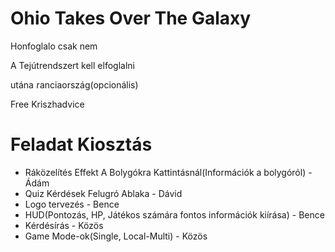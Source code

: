 <h1> Ohio Takes Over The Galaxy</h1>
<p>Honfoglalo csak nem</p>
<p>A Tejútrendszert kell elfoglalni</p>
<p>utána <span style="font-size:2px;">f</span>ranciaország(opcionális)</p>
<p>Free Kriszhadvice</p>

<h1> Feladat Kiosztás</h1>
<ul>
    <li>Ráközelítés Effekt A Bolygókra Kattintásnál(Információk a bolygóról) - Ádám</li>
    <li>Quiz Kérdések Felugró Ablaka - Dávid</li>
    <li>Logo tervezés - Bence</li>
    <li>HUD(Pontozás, HP, Játékos számára fontos információk kiírása) - Bence</li>
    <li>Kérdésírás - Közös</li>
    <li>Game Mode-ok(Single, Local-Multi) - Közös</li>
</ul>

